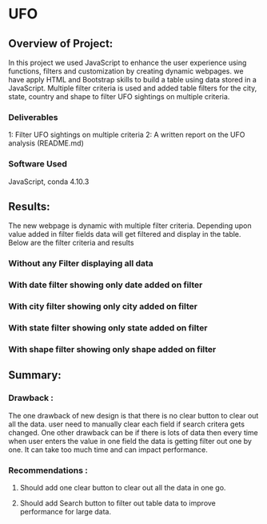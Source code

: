 # UFO

## Overview of Project:
In this project we used JavaScript to enhance the user experience using functions, filters and customization by creating dynamic webpages. we have apply HTML and Bootstrap skills to build a table using data stored in a JavaScript.
Multiple filter criteria is used and added table filters for the city, state, country and shape to filter UFO sightings on multiple criteria.
 
 ### Deliverables
1: Filter UFO sightings on multiple criteria
2: A written report on the UFO analysis (README.md)

### Software Used
JavaScript, conda 4.10.3

## Results:
The new webpage is dynamic with multiple filter criteria. Depending upon value added in filter fields data will get filtered and display in the table. Below are the filter criteria and results

### Without any Filter displaying all data 



### With date filter showing only date added on filter


### With city filter showing only city added on filter




### With state filter showing only state added on filter




### With shape filter showing only shape added on filter



## Summary:

### Drawback : 
The one drawback of new design is that there is no clear button to clear out all the data. user need to manually clear each field if search critera gets changed. One other drawback can be if there is lots of data then every time 
when user enters the value in one field the data is getting filter out one by one. It can take too much time and can impact performance.

### Recommendations : 
1. Should add one clear button to clear out all the data in one go.

2. Should add Search button to filter out table data to improve performance for large data.



